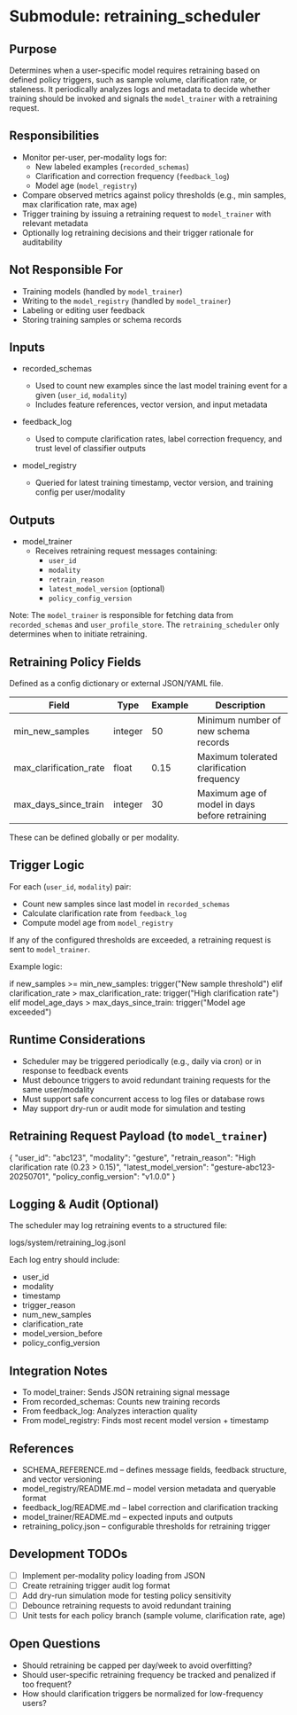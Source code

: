 # Submodule: retraining_scheduler

## Purpose
Determines when a user-specific model requires retraining based on defined policy triggers,
such as sample volume, clarification rate, or staleness. It periodically analyzes logs and
metadata to decide whether training should be invoked and signals the `model_trainer` with
a retraining request.

## Responsibilities
- Monitor per-user, per-modality logs for:
  - New labeled examples (`recorded_schemas`)
  - Clarification and correction frequency (`feedback_log`)
  - Model age (`model_registry`)
- Compare observed metrics against policy thresholds (e.g., min samples, max clarification rate, max age)
- Trigger training by issuing a retraining request to `model_trainer` with relevant metadata
- Optionally log retraining decisions and their trigger rationale for auditability

## Not Responsible For
- Training models (handled by `model_trainer`)
- Writing to the `model_registry` (handled by `model_trainer`)
- Labeling or editing user feedback
- Storing training samples or schema records

## Inputs
- recorded_schemas
  - Used to count new examples since the last model training event for a given (`user_id`, `modality`)
  - Includes feature references, vector version, and input metadata

- feedback_log
  - Used to compute clarification rates, label correction frequency, and trust level of classifier outputs

- model_registry
  - Queried for latest training timestamp, vector version, and training config per user/modality

## Outputs
- model_trainer
  - Receives retraining request messages containing:
    - `user_id`
    - `modality`
    - `retrain_reason`
    - `latest_model_version` (optional)
    - `policy_config_version`

Note: The `model_trainer` is responsible for fetching data from `recorded_schemas` and
`user_profile_store`. The `retraining_scheduler` only determines when to initiate retraining.

## Retraining Policy Fields
Defined as a config dictionary or external JSON/YAML file.

| Field                  | Type    | Example | Description                                       |
|------------------------|---------|---------|---------------------------------------------------|
| min_new_samples        | integer | 50      | Minimum number of new schema records              |
| max_clarification_rate | float   | 0.15    | Maximum tolerated clarification frequency         |
| max_days_since_train   | integer | 30      | Maximum age of model in days before retraining    |

These can be defined globally or per modality.

## Trigger Logic
For each (`user_id`, `modality`) pair:
- Count new samples since last model in `recorded_schemas`
- Calculate clarification rate from `feedback_log`
- Compute model age from `model_registry`

If any of the configured thresholds are exceeded, a retraining request is sent to `model_trainer`.

Example logic:

if new_samples >= min_new_samples:
    trigger("New sample threshold")
elif clarification_rate > max_clarification_rate:
    trigger("High clarification rate")
elif model_age_days > max_days_since_train:
    trigger("Model age exceeded")

## Runtime Considerations
- Scheduler may be triggered periodically (e.g., daily via cron) or in response to feedback events
- Must debounce triggers to avoid redundant training requests for the same user/modality
- Must support safe concurrent access to log files or database rows
- May support dry-run or audit mode for simulation and testing

## Retraining Request Payload (to `model_trainer`)

{
  "user_id": "abc123",
  "modality": "gesture",
  "retrain_reason": "High clarification rate (0.23 > 0.15)",
  "latest_model_version": "gesture-abc123-20250701",
  "policy_config_version": "v1.0.0"
}

## Logging & Audit (Optional)
The scheduler may log retraining events to a structured file:

  logs/system/retraining_log.jsonl

Each log entry should include:
- user_id
- modality
- timestamp
- trigger_reason
- num_new_samples
- clarification_rate
- model_version_before
- policy_config_version

## Integration Notes
- To model_trainer: Sends JSON retraining signal message
- From recorded_schemas: Counts new training records
- From feedback_log: Analyzes interaction quality
- From model_registry: Finds most recent model version + timestamp

## References
- SCHEMA_REFERENCE.md – defines message fields, feedback structure, and vector versioning
- model_registry/README.md – model version metadata and queryable format
- feedback_log/README.md – label correction and clarification tracking
- model_trainer/README.md – expected inputs and outputs
- retraining_policy.json – configurable thresholds for retraining trigger

## Development TODOs
- [ ] Implement per-modality policy loading from JSON
- [ ] Create retraining trigger audit log format
- [ ] Add dry-run simulation mode for testing policy sensitivity
- [ ] Debounce retraining requests to avoid redundant training
- [ ] Unit tests for each policy branch (sample volume, clarification rate, age)

## Open Questions
- Should retraining be capped per day/week to avoid overfitting?
- Should user-specific retraining frequency be tracked and penalized if too frequent?
- How should clarification triggers be normalized for low-frequency users?
